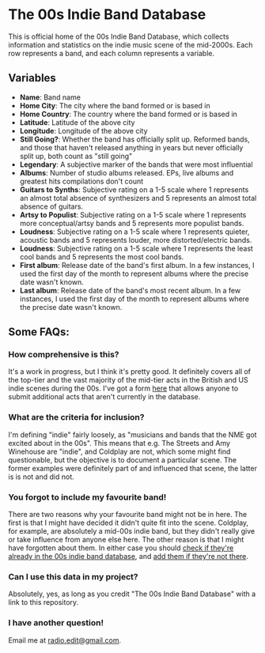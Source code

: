 # The 00s Indie Band Database
This is official home of the 00s Indie Band Database, which collects information and statistics on the indie music scene of the mid-2000s. Each row represents a band, and each column represents a variable.

## Variables
* **Name**: Band name
* **Home City**: The city where the band formed or is based in
* **Home Country**: The country where the band formed or is based in
* **Latitude**: Latitude of the above city
* **Longitude**: Longitude of the above city
* **Still Going?**: Whether the band has officially split up. Reformed bands, and those that haven't released anything in years but never officially split up, both count as "still going"
* **Legendary**: A subjective marker of the bands that were most influential
* **Albums**: Number of studio albums released. EPs, live albums and greatest hits compilations don't count
* **Guitars to Synths**: Subjective rating on a 1-5 scale where 1 represents an almost total absence of synthesizers and 5 represents an almost total absence of guitars.
* **Artsy to Populist**: Subjective rating on a 1-5 scale where 1 represents more conceptual/artsy bands and 5 represents more populist bands.
* **Loudness**: Subjective rating on a 1-5 scale where 1 represents quieter, acoustic bands and 5 represents louder, more distorted/electric bands.
* **Loudness**: Subjective rating on a 1-5 scale where 1 represents the least cool bands and 5 represents the most cool bands.
* **First album**: Release date of the band's first album. In a few instances, I used the first day of the month to represent albums where the precise date wasn't known.
* **Last album**: Release date of the band's most recent album. In a few instances, I used the first day of the month to represent albums where the precise date wasn't known.

## Some FAQs:
### How comprehensive is this? 
It's a work in progress, but I think it's pretty good. It definitely covers all of the top-tier and the vast majority of the mid-tier acts in the British and US indie scenes during the 00s. I've got a form [here](https://airtable.com/shrURbhInIQB2TEem) that allows anyone to submit additional acts that aren't currently in the database.

### What are the criteria for inclusion?
I'm defining "indie" fairly loosely, as "musicians and bands that the NME got excited about in the 00s". This means that e.g. The Streets and Amy Winehouse are "indie", and Coldplay are not, which some might find questionable, but the objective is to document a particular scene. The former examples were definitely part of and influenced that scene, the latter is is not and did not.

### You forgot to include my favourite band!
There are two reasons why your favourite band might not be in here. The first is that I might have decided it didn't quite fit into the scene. Coldplay, for example, are absolutely a mid-00s indie band, but they didn't really give or take influence from anyone else here. The other reason is that I might have forgotten about them. In either case you should [check if they're already in the 00s indie band database](https://airtable.com/shrtIJTzbEXDvBvQ5), and [add them if they're not there](https://airtable.com/shrURbhInIQB2TEem).

### Can I use this data in my project?
Absolutely, yes, as long as you credit "The 00s Indie Band Database" with a link to this repository.

### I have another question!
Email me at [radio.edit@gmail.com](mailto:radio.edit@gmail.com).
